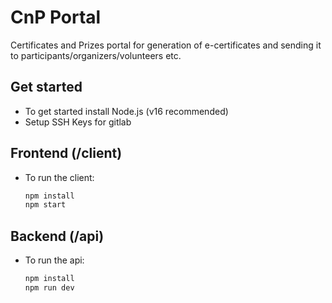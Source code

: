 # CnP Portal

Certificates and Prizes portal for generation of e-certificates and sending it to participants/organizers/volunteers etc.

## Get started

- To get started install Node.js (v16 recommended)
- Setup SSH Keys for gitlab

## Frontend (/client)

- To run the client:
  ```bash
  npm install
  npm start
  ```

## Backend (/api)

- To run the api:
  ```bash
  npm install
  npm run dev
  ```
